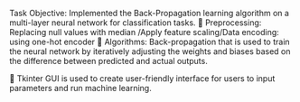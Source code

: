 Task Objective: Implemented the Back-Propagation learning algorithm on a multi-layer neural network for classification tasks.
	Preprocessing: Replacing null values with median /Apply feature scaling/Data encoding: using one-hot encoder
	Algorithms: Back-propagation that is used to train the neural network by iteratively adjusting the weights and biases based on the difference between predicted and actual outputs.

	Tkinter GUI is used to create user-friendly interface for users to input parameters and run machine learning.
